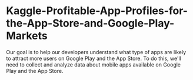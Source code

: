 # Kaggle-Profitable-App-Profiles-for-the-App-Store-and-Google-Play-Markets
Our goal is to help our developers understand what type of apps are likely to attract more users on Google Play and the App Store. To do this, we'll need to collect and analyze data about mobile apps available on Google Play and the App Store.
